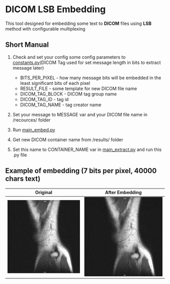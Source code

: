 # DICOM LSB Embedding

This tool designed for embedding some text to **DICOM** files using **LSB** method with configurable multiplexing

## Short Manual

1. Check and set your config some config parameters to [constants.py](https://github.com/IlyaGurecky/DICOM-LSB-Embedding/blob/main/project/constants.py)(DICOM Tag used for set message length in bits to extract message later)
    - BITS_PER_PIXEL - how many message bits will be embedded in the least significant bits of each pixel
    - RESULT_FILE - some template for new DICOM file name
    - DICOM_TAG_BLOCK - DICOM tag group name
    - DICOM_TAG_ID - tag id
    - DICOM_TAG_NAME - tag creator name

2. Set your message to MESSAGE var and your DICOM file name in /recources/ folder

3. Run [main_embed.py](https://github.com/IlyaGurecky/DICOM-LSB-Embedding/blob/main/project/main_embed.py)

4. Get new DICOM container name from /results/ folder

5. Set this name to CONTAINER_NAME var in [main_extract.py](https://github.com/IlyaGurecky/DICOM-LSB-Embedding/blob/main/project/main_extract.py) and run this .py file

## Example of embedding (7 bits per pixel, 40000 chars text)

Original            |  After Embedding 
:-------------------------:|:-------------------------:
![](https://github.com/IlyaGurecky/DICOM-LSB-Embedding/blob/main/results/original.png)  |  ![](https://github.com/IlyaGurecky/DICOM-LSB-Embedding/blob/main/results/AfterEmbedding.png)
